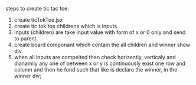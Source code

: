    steps to create tic tac toe:

   1. create ticTokToe.jsx
   2. create tic tok toe childrens which is inputs
   3. inputs (children) are take input value with form of x or 0 only and send to parent.
   4. create board componant which contain the all children and winner show div.
   5. when all inputs are compelted then check horizently, verticaly and dianamily any one of between x or y is continuously exist one row and column and then he fond such that like is declare the winner, 
   in the winner div;